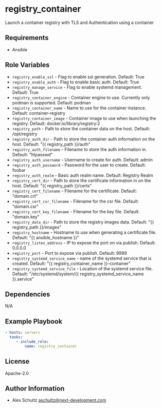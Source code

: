 registry_container
==================

Launch a container registry with TLS and Authentication using a container

Requirements
------------

- Ansible

Role Variables
--------------

- `registry_enable_ssl` - Flag to enable ssl generation. Default: True
- `registry_enable_auth` - Flag to enable basic auth. Default: True
- `registry_manage_service` - Flag to enable systemd management. Default: True
- `registry_container_engine` - Container engine to use. Currently only podman
  is supported. Default: podman
- `registry_container_name` - Name to use for the container instance.
  Default: container-registry
- `registry_container_image` - Container image to use when launching the
  registry. Default: docker.io/library/registry:2
- `registry_path` - Path to store the container data on the host.
  Default: /opt/registry
- `registry_auth_dir` - Path to store the container auth information on the
  host. Default: "{{ registry_path }}/auth"
- `registry_auth_filename` - Filename to store the auth information in.
  Default: "htpasswd"
- `registry_auth_username` - Username to create for auth. Default: admin
- `registry_auth_password` - Password for the user to create. Default: foobar
- `registry_auth_realm` - Basic auth realm name. Default: Registry Realm
- `registry_cert_dir` - Path to store the certificate information in on the
  host. Default: "{{ registry_path }}/certs"
- `registry_cert_filename` - Filename for the certificate. Default: "domain.crt"
- `registry_cert_csr_filename` - Filename for the csr file. Default: "domain.csr"
- `registry_cert_key_filename` - Filename for the key file. Default: "domain.key"
- `registry_data_dir` - Path to store the registry images data.
  Default: "{{ registry_path }}/images"
- `registry_hostname` - Hostname to use when generating a certificate file.
  Default: "{{ ansible_hostname }}"
- `registry_listen_address` - IP to expose the port on via publish.
  Default: 0.0.0.0
- `registry_port` - Port to expose via publish. Default: 9999
- `registry_systemd_service_name` - name of the systemd service that is created.
  Default: "{{ registry_container_name }}-container"
- `registry_systemd_service_file` - Location of the systemd service file.
  Default: "/etc/systemd/system/{{ registry_systemd_service_name }}.service"

Dependencies
------------

N/A

Example Playbook
----------------

```yaml
- hosts: servers
  tasks:
     - include_role:
         name: registry_container
```

License
-------

Apache-2.0

Author Information
------------------

- Alex Schultz <aschultz@next-development.com>
